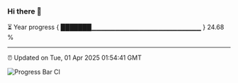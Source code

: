 ### Hi there 👋

⏳ Year progress { ███████▁▁▁▁▁▁▁▁▁▁▁▁▁▁▁▁▁▁▁▁▁▁▁ } 24.68 %

---

⏰ Updated on Tue, 01 Apr 2025 01:54:41 GMT

![Progress Bar CI](https://github.com/liununu/liununu/workflows/Progress%20Bar%20CI/badge.svg)

